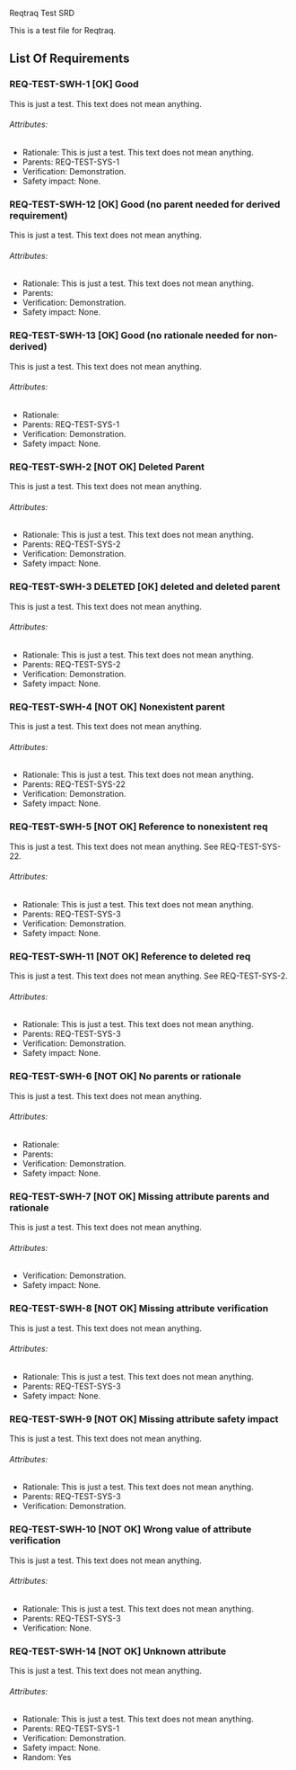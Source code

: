 Reqtraq Test SRD

This is a test file for Reqtraq.

## List Of Requirements

### REQ-TEST-SWH-1 [OK] Good

This is just a test. This text does not mean anything.

###### Attributes:
- Rationale: This is just a test. This text does not mean anything.
- Parents: REQ-TEST-SYS-1
- Verification: Demonstration.
- Safety impact: None.

### REQ-TEST-SWH-12 [OK] Good (no parent needed for derived requirement)

This is just a test. This text does not mean anything.

###### Attributes:
- Rationale: This is just a test. This text does not mean anything.
- Parents:
- Verification: Demonstration.
- Safety impact: None.

### REQ-TEST-SWH-13 [OK] Good (no rationale needed for non-derived)

This is just a test. This text does not mean anything.

###### Attributes:
- Rationale:
- Parents: REQ-TEST-SYS-1
- Verification: Demonstration.
- Safety impact: None.

### REQ-TEST-SWH-2 [NOT OK] Deleted Parent

This is just a test. This text does not mean anything.

###### Attributes:
- Rationale: This is just a test. This text does not mean anything.
- Parents: REQ-TEST-SYS-2
- Verification: Demonstration.
- Safety impact: None.

### REQ-TEST-SWH-3 DELETED [OK] deleted and deleted parent

This is just a test. This text does not mean anything.

###### Attributes:
- Rationale: This is just a test. This text does not mean anything.
- Parents: REQ-TEST-SYS-2
- Verification: Demonstration.
- Safety impact: None.

### REQ-TEST-SWH-4 [NOT OK] Nonexistent parent

This is just a test. This text does not mean anything.

###### Attributes:
- Rationale: This is just a test. This text does not mean anything.
- Parents: REQ-TEST-SYS-22
- Verification: Demonstration.
- Safety impact: None.

### REQ-TEST-SWH-5 [NOT OK] Reference to nonexistent req

This is just a test. This text does not mean anything. See REQ-TEST-SYS-22.

###### Attributes:
- Rationale: This is just a test. This text does not mean anything.
- Parents: REQ-TEST-SYS-3
- Verification: Demonstration.
- Safety impact: None.

### REQ-TEST-SWH-11 [NOT OK] Reference to deleted req

This is just a test. This text does not mean anything. See REQ-TEST-SYS-2.

###### Attributes:
- Rationale: This is just a test. This text does not mean anything.
- Parents: REQ-TEST-SYS-3
- Verification: Demonstration.
- Safety impact: None.

### REQ-TEST-SWH-6 [NOT OK] No parents or rationale

This is just a test. This text does not mean anything.

###### Attributes:
- Rationale:
- Parents:
- Verification: Demonstration.
- Safety impact: None.

### REQ-TEST-SWH-7 [NOT OK] Missing attribute parents and rationale

This is just a test. This text does not mean anything.

###### Attributes:
- Verification: Demonstration.
- Safety impact: None.

### REQ-TEST-SWH-8 [NOT OK] Missing attribute verification

This is just a test. This text does not mean anything.

###### Attributes:
- Rationale: This is just a test. This text does not mean anything.
- Parents: REQ-TEST-SYS-3
- Safety impact: None.

### REQ-TEST-SWH-9 [NOT OK] Missing attribute safety impact

This is just a test. This text does not mean anything.

###### Attributes:
- Rationale: This is just a test. This text does not mean anything.
- Parents: REQ-TEST-SYS-3
- Verification: Demonstration.

### REQ-TEST-SWH-10 [NOT OK] Wrong value of attribute verification

This is just a test. This text does not mean anything.

###### Attributes:
- Rationale: This is just a test. This text does not mean anything.
- Parents: REQ-TEST-SYS-3
- Verification: None.

### REQ-TEST-SWH-14 [NOT OK] Unknown attribute

This is just a test. This text does not mean anything.

###### Attributes:
- Rationale: This is just a test. This text does not mean anything.
- Parents: REQ-TEST-SYS-1
- Verification: Demonstration.
- Safety impact: None.
- Random: Yes
